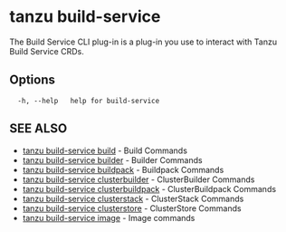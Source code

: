 # tanzu build-service

The Build Service CLI plug-in is a plug-in you use to interact with Tanzu Build Service CRDs.

## Options

```console
  -h, --help   help for build-service
```

## SEE ALSO

* [tanzu build-service build](tanzu_build-service_build.hbs.md)	 - Build Commands
* [tanzu build-service builder](tanzu_build-service_builder.hbs.md)	 - Builder Commands
* [tanzu build-service buildpack](tanzu_build-service_buildpack.hbs.md)	 - Buildpack Commands
* [tanzu build-service clusterbuilder](tanzu_build-service_clusterbuilder.hbs.md)	 - ClusterBuilder Commands
* [tanzu build-service clusterbuildpack](tanzu_build-service_clusterbuildpack.hbs.md)	 - ClusterBuildpack Commands
* [tanzu build-service clusterstack](tanzu_build-service_clusterstack.hbs.md)	 - ClusterStack Commands
* [tanzu build-service clusterstore](tanzu_build-service_clusterstore.hbs.md)	 - ClusterStore Commands
* [tanzu build-service image](tanzu_build-service_image.hbs.md)	 - Image commands
